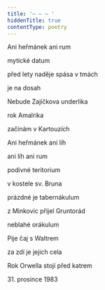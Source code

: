 ```yaml
---
title: '– – – '
hiddenTitle: true
contentType: poetry
---
```


Ani heřmánek ani rum

mytické datum

před lety naděje spása v tmách

je na dosah

Nebude Zajíčkova underlika

rok Amalrika

začínám v Kartouzích

Ani heřmánek ani líh

ani líh ani rum

podivné teritorium

v kostele sv. Bruna

prázdné je tabernákulum

z Minkovic přijel Gruntorád

neblahé orákulum

Pije čaj s Waltrem

za zdí je jejich cela

Rok Orwella stojí před katrem

31\. prosince 1983
